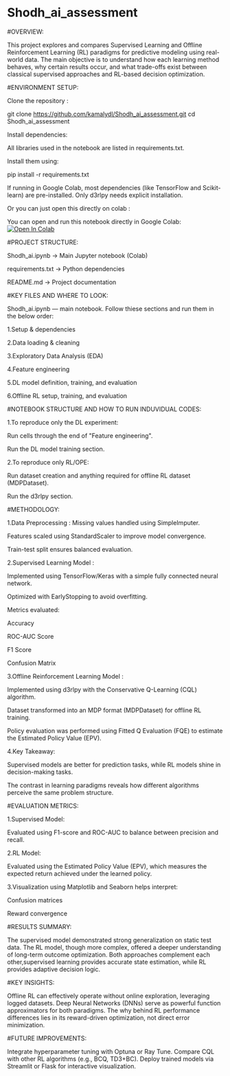 # Shodh_ai_assessment

#OVERVIEW:

 This project explores and compares Supervised Learning and Offline Reinforcement Learning (RL) paradigms for predictive modeling using real-world data.
 The main objective is to understand how each learning method behaves, why certain results occur, and what trade-offs exist between classical supervised approaches  and RL-based decision optimization.

#ENVIRONMENT SETUP:

 Clone the repository :
 
  git clone https://github.com/kamalydl/Shodh_ai_assessment.git
  cd Shodh_ai_assessment
  
 Install dependencies:
 
  All libraries used in the notebook are listed in requirements.txt.
  
 Install them using:
 
  pip install -r requirements.txt
  
 If running in Google Colab, most dependencies (like TensorFlow and Scikit-learn) are pre-installed. Only d3rlpy needs explicit installation.
 
 Or you can just open this directly on colab :
 
  You can open and run this notebook directly in Google Colab:
  [![Open In Colab](https://colab.research.google.com/assets/colab-badge.svg)](https://colab.research.google.com/github/kamalydl/Shodh_ai_assessment/blob/main/Shodh_ai.ipynb)

#PROJECT STRUCTURE:

 Shodh_ai.ipynb       -> Main Jupyter notebook (Colab)
 
 requirements.txt     -> Python dependencies
 
 README.md            -> Project documentation

#KEY FILES AND WHERE TO LOOK:

 Shodh_ai.ipynb — main notebook. Follow thiese sections and run them in the below order:
 
  1.Setup & dependencies
  
  2.Data loading & cleaning
  
  3.Exploratory Data Analysis (EDA)
  
  4.Feature engineering
  
  5.DL model definition, training, and evaluation
  
  6.Offline RL setup, training, and evaluation

#NOTEBOOK STRUCTURE AND HOW TO RUN INDUVIDUAL CODES:

 1.To reproduce only the DL experiment:
 
  Run cells through the end of "Feature engineering".
  
  Run the DL model training section.
  
 2.To reproduce only RL/OPE:
 
  Run dataset creation and anything required for offline RL dataset (MDPDataset).
  
  Run the d3rlpy section.
 
#METHODOLOGY:

 1.Data Preprocessing :
  Missing values handled using SimpleImputer.
  
  Features scaled using StandardScaler to improve model convergence.
  
  Train-test split ensures balanced evaluation.
  
 2.Supervised Learning Model :
 
  Implemented using TensorFlow/Keras with a simple fully connected neural network.
  
  Optimized with EarlyStopping to avoid overfitting. 
  
  Metrics evaluated:
  
  Accuracy
  
  ROC-AUC Score
  
  F1 Score
  
  Confusion Matrix
  
 3.Offline Reinforcement Learning Model :
 
  Implemented using d3rlpy with the Conservative Q-Learning (CQL) algorithm.
  
  Dataset transformed into an MDP format (MDPDataset) for offline RL training.
  
  Policy evaluation was performed using Fitted Q Evaluation (FQE) to estimate the Estimated Policy Value (EPV).
  
 4.Key Takeaway:
 
  Supervised models are better for prediction tasks, while RL models shine in decision-making tasks.
  
  The contrast in learning paradigms reveals how different algorithms perceive the same problem structure.

#EVALUATION METRICS:

 1.Supervised Model:
 
  Evaluated using F1-score and ROC-AUC to balance between precision and recall.
  
 2.RL Model:
 
  Evaluated using the Estimated Policy Value (EPV), which measures the expected return achieved under the learned policy.
  
 3.Visualization using Matplotlib and Seaborn helps interpret:
 
  Confusion matrices
  
  Reward convergence

 #RESULTS SUMMARY:
 
 The supervised model demonstrated strong generalization on static test data.
 The RL model, though more complex, offered a deeper understanding of long-term outcome optimization.
 Both approaches complement each other,supervised learning provides accurate state estimation, while RL provides adaptive decision logic.

#KEY INSIGHTS:

 Offline RL can effectively operate without online exploration, leveraging logged datasets.
 Deep Neural Networks (DNNs) serve as powerful function approximators for both paradigms.
 The why behind RL performance differences lies in its reward-driven optimization, not direct error minimization.

#FUTURE IMPROVEMENTS:

 Integrate hyperparameter tuning with Optuna or Ray Tune.
 Compare CQL with other RL algorithms (e.g., BCQ, TD3+BC).
 Deploy trained models via Streamlit or Flask for interactive visualization.
